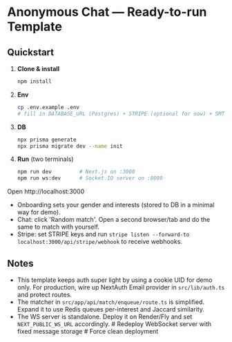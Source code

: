 
# Anonymous Chat — Ready-to-run Template

## Quickstart
1. **Clone & install**
   ```bash
   npm install
   ```
2. **Env**
   ```bash
   cp .env.example .env
   # fill in DATABASE_URL (Postgres) + STRIPE (optional for now) + SMTP if using email login
   ```
3. **DB**
   ```bash
   npx prisma generate
   npx prisma migrate dev --name init
   ```
4. **Run** (two terminals)
   ```bash
   npm run dev         # Next.js on :3000
   npm run ws:dev      # Socket.IO server on :8080
   ```

Open http://localhost:3000

- Onboarding sets your gender and interests (stored to DB in a minimal way for demo).
- Chat: click 'Random match'. Open a second browser/tab and do the same to match with yourself.
- Stripe: set STRIPE keys and run `stripe listen --forward-to localhost:3000/api/stripe/webhook` to receive webhooks.

## Notes
- This template keeps auth super light by using a cookie UID for demo only. For production, wire up NextAuth Email provider in `src/lib/auth.ts` and protect routes.
- The matcher in `src/app/api/match/enqueue/route.ts` is simplified. Expand it to use Redis queues per-interest and Jaccard similarity.
- The WS server is standalone. Deploy it on Render/Fly and set `NEXT_PUBLIC_WS_URL` accordingly.
#   R e d e p l o y   W e b S o c k e t   s e r v e r   w i t h   f i x e d   m e s s a g e   s t o r a g e  
 #   F o r c e   c l e a n   d e p l o y m e n t  
 
